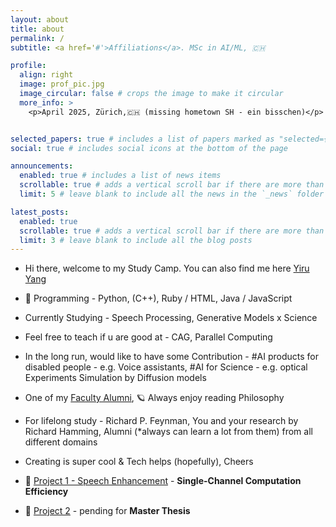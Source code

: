 ```yaml
---
layout: about
title: about
permalink: /
subtitle: <a href='#'>Affiliations</a>. MSc in AI/ML, 🇨🇭

profile:
  align: right
  image: prof_pic.jpg
  image_circular: false # crops the image to make it circular
  more_info: >
    <p>April 2025, Zürich,🇨🇭 (missing hometown SH - ein bisschen)</p>


selected_papers: true # includes a list of papers marked as "selected={true}"
social: true # includes social icons at the bottom of the page

announcements:
  enabled: true # includes a list of news items
  scrollable: true # adds a vertical scroll bar if there are more than 3 news items
  limit: 5 # leave blank to include all the news in the `_news` folder

latest_posts:
  enabled: true
  scrollable: true # adds a vertical scroll bar if there are more than 3 new posts items
  limit: 3 # leave blank to include all the blog posts
--- 
```

- Hi there, welcome to my Study Camp. You can also find me here [Yiru Yang](https://www.linkedin.com/in/yiru-yang-420ab1198/)
- 📍 Programming - Python, (C++), Ruby / HTML, Java / JavaScript
- Currently Studying - Speech Processing, Generative Models x Science
- Feel free to teach if u are good at - CAG, Parallel Computing

- In the long run, would like to have some Contribution - #AI products for disabled people - e.g. Voice assistants, #AI for Science - e.g. optical Experiments Simulation by Diffusion models

- One of my [Faculty Alumni](https://en.wikipedia.org/wiki/Zhu_Min_(economist)), 🪐 Always enjoy reading Philosophy

- For lifelong study - Richard P. Feynman, You and your research by Richard Hamming, Alumni (*always can learn a lot from them) from all different domains

- Creating is super cool & Tech helps (hopefully), Cheers<br>

- 📍 [Project 1 - Speech Enhancement](https://yiruyang2025.github.io/blog/2025/Speech-Enhancement-x-Adapter-Only-Distillation-25/) - **Single-Channel Computation Efficiency**
- 📍 [Project 2](https://yiruyang2025.github.io/blog/2025/Master-Thesis-in-Audio-25/) - pending for **Master Thesis**

<div style="height: 7.5rem;"></div>
